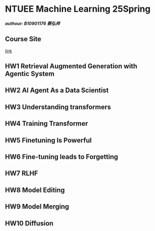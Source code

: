 # NTUEE Machine Learning 25Spring

##### authour: B10901176 蔡弘祥

## Course Site

[link](https://speech.ee.ntu.edu.tw/~hylee/ml/2025-spring.php)

## HW1 Retrieval Augmented Generation with Agentic System

## HW2 AI Agent As a Data Scientist

## HW3 Understanding transformers

## HW4 Training Transformer

## HW5 Finetuning Is Powerful

## HW6 Fine-tuning leads to Forgetting

## HW7 RLHF

## HW8 Model Editing

## HW9 Model Merging

## HW10 Diffusion
